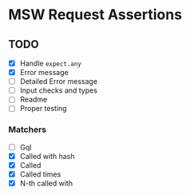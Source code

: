 # MSW Request Assertions

## TODO

- [X] Handle `expect.any`
- [x] Error message
- [ ] Detailed Error message
- [ ] Input checks and types
- [ ] Readme
- [ ] Proper testing

### Matchers

- [ ] Gql
- [x] Called with hash
- [x] Called
- [x] Called times
- [x] N-th called with
